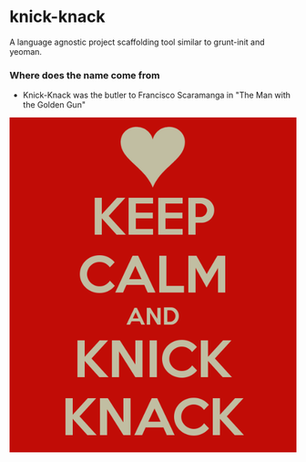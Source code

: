 knick-knack
===========

A language agnostic project scaffolding tool similar to grunt-init and yeoman.

### Where does the name come from
* Knick-Knack was the butler to Francisco Scaramanga in "The Man with the Golden Gun"

![keep calm](keepcalm.png)